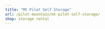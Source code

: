 ```yaml
---
title: "Mt Pilot Self Storage"
url: /pilot-mountain/mt-pilot-self-storage/
shop: storage rental
---
```

